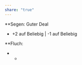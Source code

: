 ```yaml
---
share: "true"
---
```

**Segen: Guter Deal  
- +2 auf Beliebig | -1 auf Beliebig  
  
**Fluch:   
- -